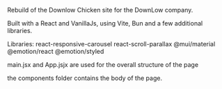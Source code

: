 Rebuild of the Downlow Chicken site for the DownLow company.

Built with a React and VanillaJs, using Vite, Bun and a few additional libraries.

Libraries:
react-responsive-carousel
react-scroll-parallax
@mui/material
@emotion/react
@emotion/styled

main.jsx and App.jsjx are used for the overall structure of the page

the components folder contains the body of the page.
